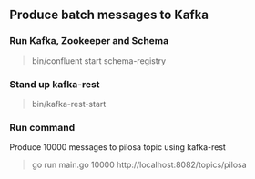## Produce batch messages to Kafka

### Run Kafka, Zookeeper and Schema

> bin/confluent start schema-registry

### Stand up kafka-rest

> bin/kafka-rest-start

### Run command

Produce 10000 messages to pilosa topic using kafka-rest

> go run main.go 10000 http://localhost:8082/topics/pilosa